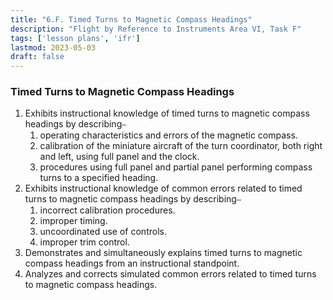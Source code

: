 ```yaml
---
title: "6.F. Timed Turns to Magnetic Compass Headings"
description: "Flight by Reference to Instruments Area VI, Task F"
tags: ['lesson plans', 'ifr']
lastmod: 2023-05-03
draft: false
---
```

### Timed Turns to Magnetic Compass Headings

1. Exhibits instructional knowledge of timed turns to magnetic compass headings by describing⎯
   1. operating characteristics and errors of the magnetic compass. 
   2. calibration of the miniature aircraft of the turn coordinator, both right and left, using full panel and the clock. 
   3. procedures using full panel and partial panel performing compass turns to a specified heading. 
2. Exhibits instructional knowledge of common errors related to timed turns to magnetic compass headings by describing⎯
   1. incorrect calibration procedures. 
   2. improper timing. 
   3. uncoordinated use of controls. 
   4. improper trim control. 
3. Demonstrates and simultaneously explains timed turns to magnetic compass headings from an instructional standpoint. 
4. Analyzes and corrects simulated common errors related to timed turns to magnetic compass headings. 